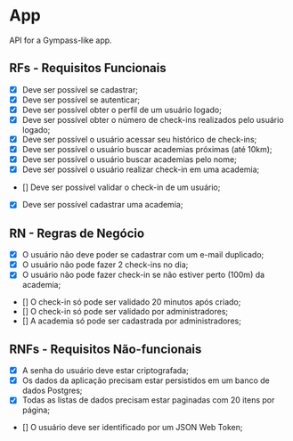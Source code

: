 # App

API for a Gympass-like app.

## RFs - Requisitos Funcionais

- [x] Deve ser possível se cadastrar;
- [x] Deve ser possível se autenticar;
- [x] Deve ser possível obter o perfil de um usuário logado;
- [x] Deve ser possível obter o número de check-ins realizados pelo usuário logado;
- [x] Deve ser possível o usuário acessar seu histórico de check-ins;
- [x] Deve ser possível o usuário buscar academias próximas (até 10km);
- [x] Deve ser possível o usuário buscar academias pelo nome;
- [x] Deve ser possível o usuário realizar check-in em uma academia;
- [] Deve ser possível validar o check-in de um usuário;
- [x] Deve ser possível cadastrar uma academia;

## RN - Regras de Negócio

- [x] O usuário não deve poder se cadastrar com um e-mail duplicado;
- [x] O usuário não pode fazer 2 check-ins no dia;
- [x] O usuário não pode fazer check-in se não estiver perto (100m) da academia;
- [] O check-in só pode ser validado 20 minutos após criado;
- [] O check-in só pode ser validado por administradores;
- [] A academia só pode ser cadastrada por administradores;

## RNFs - Requisitos Não-funcionais

- [x] A senha do usuário deve estar criptografada;
- [x] Os dados da aplicação precisam estar persistidos em um banco de dados Postgres;
- [x] Todas as listas de dados precisam estar paginadas com 20 itens por página;
- [] O usuário deve ser identificado por um JSON Web Token;
